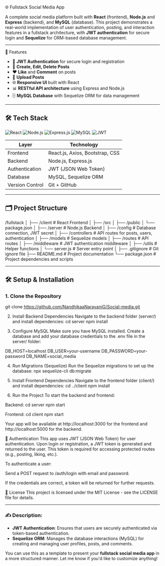 🌐 Fullstack Social Media App

A complete social media platform built with **React** (frontend), **Node.js** and **Express** (backend), and **MySQL** (database). This project demonstrates a real-world implementation of user authentication, posting, and interaction features in a fullstack architecture, with **JWT authentication** for secure login and **Sequelize** for ORM-based database management.

---

🚀 Features

- 🔐 **JWT Authentication** for secure login and registration
- 📝 **Create, Edit, Delete Posts**
- ❤️ **Like** and **Comment** on posts
- 📸 **Upload Posts**
- 🌐 **Responsive UI** built with React
- 📊 **RESTful API architecture** using Express and Node.js
- 🗄️ **MySQL Database** with Sequelize ORM for data management

---


## 🛠️ Tech Stack

![React](https://img.shields.io/badge/React-%2320232a.svg?&style=flat-square&logo=react&logoColor=%2361DAFB)
![Node.js](https://img.shields.io/badge/Node.js-%23339933.svg?&style=flat-square&logo=node.js&logoColor=%23ffffff)
![Express.js](https://img.shields.io/badge/Express.js-%23404d59.svg?&style=flat-square&logo=express&logoColor=%23ffffff)
![MySQL](https://img.shields.io/badge/MySQL-%234479A1.svg?&style=flat-square&logo=mysql&logoColor=%23ffffff)
![JWT](https://img.shields.io/badge/JWT-%23000000.svg?&style=flat-square&logo=json-web-tokens&logoColor=%23ffffff)



| Layer         | Technology            |
|---------------|-----------------------|
| Frontend      | React.js, Axios, Bootstrap, CSS |
| Backend       | Node.js, Express.js   |
| Authentication| JWT (JSON Web Token)  |
| Database      | MySQL, Sequelize ORM  |
| Version Control| Git + GitHub          |

---

## 🗂️ Project Structure

/fullstack
│
├── /client # React Frontend
│ ├── /src
│ ├── /public
│ └── package.json
│
├── /server # Node.js Backend
│ ├── /config # Database connection, JWT secret
│ ├── /controllers # API routes for posts, users, authentication
│ ├── /models # Sequelize models
│ ├── /routes # API routes
│ ├── /middleware # JWT authentication middleware
│ ├── /utils # Helper functions
│ └── server.js # Server entry point
│
├── .gitignore # Git ignore file
├── README.md # Project documentation
└── package.json # Project dependencies and scripts



---

## 🛠️ Setup & Installation

### 1. Clone the Repository
git clone https://github.com/NandhikaaNarayaniG/Social-media.git

2. Install Backend Dependencies
Navigate to the backend folder (server/) and install dependencies:
cd server
npm install

4. Configure MySQL
Make sure you have MySQL installed. Create a database and add your database credentials to the .env file in the server/ folder:

DB_HOST=localhost
DB_USER=your-username
DB_PASSWORD=your-password
DB_NAME=social_media

4. Run Migrations (Sequelize)
Run the Sequelize migrations to set up the database:
npx sequelize-cli db:migrate

6. Install Frontend Dependencies
Navigate to the frontend folder (client/) and install dependencies:
cd ../client
npm install

6. Run the Project
To start the backend and frontend:

Backend:
cd server
npm start

Frontend:
cd client
npm start

Your app will be available at http://localhost:3000 for the frontend and http://localhost:5000 for the backend.

🔑 Authentication
This app uses JWT (JSON Web Token) for user authentication. Upon login or registration, a JWT token is generated and returned to the user. This token is required for accessing protected routes (e.g., posting, liking, etc.).

To authenticate a user:

Send a POST request to /auth/login with email and password.

If the credentials are correct, a token will be returned for further requests.

📄 License
This project is licensed under the MIT License - see the LICENSE file for details.

---

### ✍️ Description:

- **JWT Authentication**: Ensures that users are securely authenticated via token-based authentication.
- **Sequelize ORM**: Manages the database interactions (MySQL) for creating and managing user profiles, posts, and comments.
  
You can use this as a template to present your **fullstack social media app** in a more structured manner. Let me know if you'd like to customize anything!







